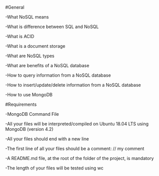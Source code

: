#General

-What NoSQL means

-What is difference between SQL and NoSQL

-What is ACID

-What is a document storage


-What are NoSQL types

-What are benefits of a NoSQL database

-How to query information from a NoSQL database

-How to insert/update/delete information from a NoSQL database

-How to use MongoDB


#Requirements

-MongoDB Command File

-All your files will be interpreted/compiled on Ubuntu 18.04 LTS using MongoDB (version 4.2)

-All your files should end with a new line

-The first line of all your files should be a comment: // my comment

-A README.md file, at the root of the folder of the project, is mandatory

-The length of your files will be tested using wc
